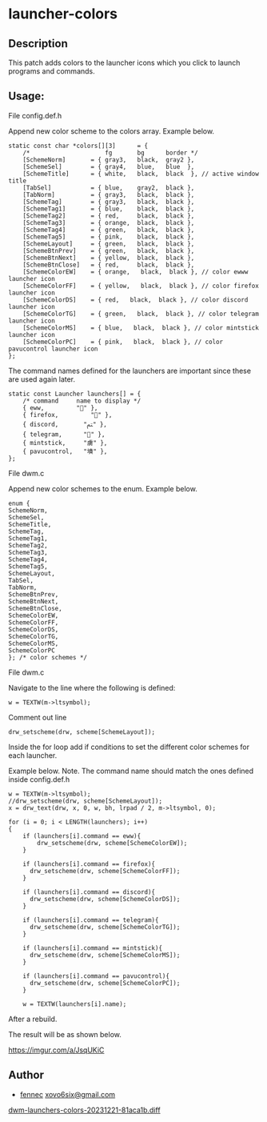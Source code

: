 launcher-colors
===============

Description
-----------
This patch adds colors to the launcher icons which you click to launch programs and commands.

Usage:
------

File config.def.h

Append new color scheme to the colors array.
Example below.

    static const char *colors[][3]      = {
        /*                     fg       bg      border */
        [SchemeNorm]       = { gray3,   black,  gray2 },
        [SchemeSel]        = { gray4,   blue,   blue  },
        [SchemeTitle]      = { white,   black,  black  }, // active window title
        [TabSel]           = { blue,    gray2,  black },
        [TabNorm]          = { gray3,   black,  black },
        [SchemeTag]        = { gray3,   black,  black },
        [SchemeTag1]       = { blue,    black,  black },
        [SchemeTag2]       = { red,     black,  black },
        [SchemeTag3]       = { orange,  black,  black },
        [SchemeTag4]       = { green,   black,  black },
        [SchemeTag5]       = { pink,    black,  black },
        [SchemeLayout]     = { green,   black,  black },
        [SchemeBtnPrev]    = { green,   black,  black },
        [SchemeBtnNext]    = { yellow,  black,  black },
        [SchemeBtnClose]   = { red,     black,  black },
        [SchemeColorEW]    = { orange,   black,  black }, // color ewww launcher icon
        [SchemeColorFF]    = { yellow,   black,  black }, // color firefox launcher icon
        [SchemeColorDS]    = { red,   black,  black }, // color discord launcher icon
        [SchemeColorTG]    = { green,   black,  black }, // color telegram launcher icon
        [SchemeColorMS]    = { blue,   black,  black }, // color mintstick launcher icon
        [SchemeColorPC]    = { pink,   black,  black }, // color pavucontrol launcher icon
    };

The command names defined for the launchers are important since these are used again later.

    static const Launcher launchers[] = {
        /* command     name to display */
        { eww,         "" },
        { firefox,         "" },
        { discord,       "ﱲ" },
        { telegram,      "" },
        { mintstick,     "虜" },
        { pavucontrol,   "墳" },
    };

File dwm.c

Append new color schemes to the enum.
Example below.

    enum {
    SchemeNorm,
    SchemeSel,
    SchemeTitle,
    SchemeTag,
    SchemeTag1,
    SchemeTag2,
    SchemeTag3,
    SchemeTag4,
    SchemeTag5,
    SchemeLayout,
    TabSel,
    TabNorm,
    SchemeBtnPrev,
    SchemeBtnNext,
    SchemeBtnClose,
    SchemeColorEW,
    SchemeColorFF,
    SchemeColorDS,
    SchemeColorTG,
    SchemeColorMS,
    SchemeColorPC
    }; /* color schemes */

File dwm.c

Navigate to the line where the following is defined:

    w = TEXTW(m->ltsymbol);

Comment out line
    
    drw_setscheme(drw, scheme[SchemeLayout]);

Inside the for loop add if conditions to set the different color schemes for each launcher.

Example below.
Note. The command name should match the ones defined inside config.def.h

    w = TEXTW(m->ltsymbol);
    //drw_setscheme(drw, scheme[SchemeLayout]);
    x = drw_text(drw, x, 0, w, bh, lrpad / 2, m->ltsymbol, 0);
    
    for (i = 0; i < LENGTH(launchers); i++)
    {
        if (launchers[i].command == eww){
            drw_setscheme(drw, scheme[SchemeColorEW]);
        }

        if (launchers[i].command == firefox){
          drw_setscheme(drw, scheme[SchemeColorFF]);
        }

        if (launchers[i].command == discord){
          drw_setscheme(drw, scheme[SchemeColorDS]);
        }

        if (launchers[i].command == telegram){
          drw_setscheme(drw, scheme[SchemeColorTG]);
        }

        if (launchers[i].command == mintstick){
          drw_setscheme(drw, scheme[SchemeColorMS]);
        }

        if (launchers[i].command == pavucontrol){
          drw_setscheme(drw, scheme[SchemeColorPC]);
        }

        w = TEXTW(launchers[i].name);

After a rebuild.

The result will be as shown below.

https://imgur.com/a/JsqUKiC

Author
------
* [fennec](https://debugthis.dev) <xovo6six@gmail.com>

[dwm-launchers-colors-20231221-81aca1b.diff](dwm-launchers-colors-20231221-81aca1b.diff)